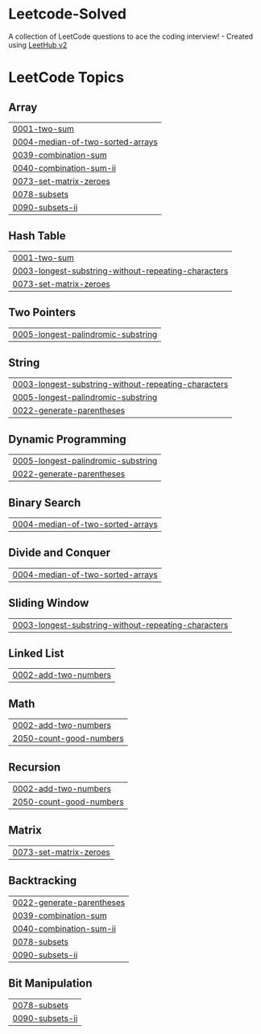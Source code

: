 # Leetcode-Solved
A collection of LeetCode questions to ace the coding interview! - Created using [LeetHub v2](https://github.com/arunbhardwaj/LeetHub-2.0)

<!---LeetCode Topics Start-->
# LeetCode Topics
## Array
|  |
| ------- |
| [0001-two-sum](https://github.com/mrinal-mann/Leetcode-Solved/tree/master/0001-two-sum) |
| [0004-median-of-two-sorted-arrays](https://github.com/mrinal-mann/Leetcode-Solved/tree/master/0004-median-of-two-sorted-arrays) |
| [0039-combination-sum](https://github.com/mrinal-mann/Leetcode-Solved/tree/master/0039-combination-sum) |
| [0040-combination-sum-ii](https://github.com/mrinal-mann/Leetcode-Solved/tree/master/0040-combination-sum-ii) |
| [0073-set-matrix-zeroes](https://github.com/mrinal-mann/Leetcode-Solved/tree/master/0073-set-matrix-zeroes) |
| [0078-subsets](https://github.com/mrinal-mann/Leetcode-Solved/tree/master/0078-subsets) |
| [0090-subsets-ii](https://github.com/mrinal-mann/Leetcode-Solved/tree/master/0090-subsets-ii) |
## Hash Table
|  |
| ------- |
| [0001-two-sum](https://github.com/mrinal-mann/Leetcode-Solved/tree/master/0001-two-sum) |
| [0003-longest-substring-without-repeating-characters](https://github.com/mrinal-mann/Leetcode-Solved/tree/master/0003-longest-substring-without-repeating-characters) |
| [0073-set-matrix-zeroes](https://github.com/mrinal-mann/Leetcode-Solved/tree/master/0073-set-matrix-zeroes) |
## Two Pointers
|  |
| ------- |
| [0005-longest-palindromic-substring](https://github.com/mrinal-mann/Leetcode-Solved/tree/master/0005-longest-palindromic-substring) |
## String
|  |
| ------- |
| [0003-longest-substring-without-repeating-characters](https://github.com/mrinal-mann/Leetcode-Solved/tree/master/0003-longest-substring-without-repeating-characters) |
| [0005-longest-palindromic-substring](https://github.com/mrinal-mann/Leetcode-Solved/tree/master/0005-longest-palindromic-substring) |
| [0022-generate-parentheses](https://github.com/mrinal-mann/Leetcode-Solved/tree/master/0022-generate-parentheses) |
## Dynamic Programming
|  |
| ------- |
| [0005-longest-palindromic-substring](https://github.com/mrinal-mann/Leetcode-Solved/tree/master/0005-longest-palindromic-substring) |
| [0022-generate-parentheses](https://github.com/mrinal-mann/Leetcode-Solved/tree/master/0022-generate-parentheses) |
## Binary Search
|  |
| ------- |
| [0004-median-of-two-sorted-arrays](https://github.com/mrinal-mann/Leetcode-Solved/tree/master/0004-median-of-two-sorted-arrays) |
## Divide and Conquer
|  |
| ------- |
| [0004-median-of-two-sorted-arrays](https://github.com/mrinal-mann/Leetcode-Solved/tree/master/0004-median-of-two-sorted-arrays) |
## Sliding Window
|  |
| ------- |
| [0003-longest-substring-without-repeating-characters](https://github.com/mrinal-mann/Leetcode-Solved/tree/master/0003-longest-substring-without-repeating-characters) |
## Linked List
|  |
| ------- |
| [0002-add-two-numbers](https://github.com/mrinal-mann/Leetcode-Solved/tree/master/0002-add-two-numbers) |
## Math
|  |
| ------- |
| [0002-add-two-numbers](https://github.com/mrinal-mann/Leetcode-Solved/tree/master/0002-add-two-numbers) |
| [2050-count-good-numbers](https://github.com/mrinal-mann/Leetcode-Solved/tree/master/2050-count-good-numbers) |
## Recursion
|  |
| ------- |
| [0002-add-two-numbers](https://github.com/mrinal-mann/Leetcode-Solved/tree/master/0002-add-two-numbers) |
| [2050-count-good-numbers](https://github.com/mrinal-mann/Leetcode-Solved/tree/master/2050-count-good-numbers) |
## Matrix
|  |
| ------- |
| [0073-set-matrix-zeroes](https://github.com/mrinal-mann/Leetcode-Solved/tree/master/0073-set-matrix-zeroes) |
## Backtracking
|  |
| ------- |
| [0022-generate-parentheses](https://github.com/mrinal-mann/Leetcode-Solved/tree/master/0022-generate-parentheses) |
| [0039-combination-sum](https://github.com/mrinal-mann/Leetcode-Solved/tree/master/0039-combination-sum) |
| [0040-combination-sum-ii](https://github.com/mrinal-mann/Leetcode-Solved/tree/master/0040-combination-sum-ii) |
| [0078-subsets](https://github.com/mrinal-mann/Leetcode-Solved/tree/master/0078-subsets) |
| [0090-subsets-ii](https://github.com/mrinal-mann/Leetcode-Solved/tree/master/0090-subsets-ii) |
## Bit Manipulation
|  |
| ------- |
| [0078-subsets](https://github.com/mrinal-mann/Leetcode-Solved/tree/master/0078-subsets) |
| [0090-subsets-ii](https://github.com/mrinal-mann/Leetcode-Solved/tree/master/0090-subsets-ii) |
<!---LeetCode Topics End-->